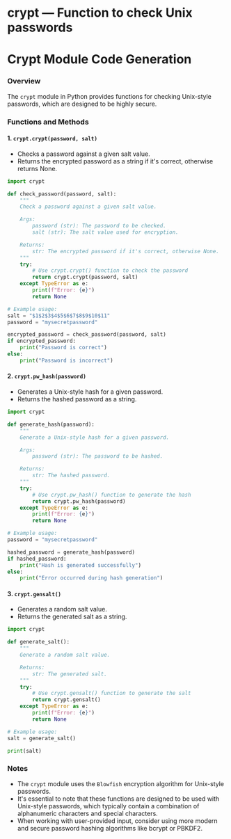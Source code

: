 # crypt — Function to check Unix passwords

**Crypt Module Code Generation**
=====================================

### Overview

The `crypt` module in Python provides functions for checking Unix-style passwords, which are designed to be highly secure.

### Functions and Methods

#### 1. `crypt.crypt(password, salt)`

*   Checks a password against a given salt value.
*   Returns the encrypted password as a string if it's correct, otherwise returns None.

```python
import crypt

def check_password(password, salt):
    """
    Check a password against a given salt value.

    Args:
        password (str): The password to be checked.
        salt (str): The salt value used for encryption.

    Returns:
        str: The encrypted password if it's correct, otherwise None.
    """
    try:
        # Use crypt.crypt() function to check the password
        return crypt.crypt(password, salt)
    except TypeError as e:
        print(f"Error: {e}")
        return None

# Example usage:
salt = "$1$2$3$4$5$6$7$8$9$10$11"
password = "mysecretpassword"

encrypted_password = check_password(password, salt)
if encrypted_password:
    print("Password is correct")
else:
    print("Password is incorrect")
```

#### 2. `crypt.pw_hash(password)`

*   Generates a Unix-style hash for a given password.
*   Returns the hashed password as a string.

```python
import crypt

def generate_hash(password):
    """
    Generate a Unix-style hash for a given password.

    Args:
        password (str): The password to be hashed.

    Returns:
        str: The hashed password.
    """
    try:
        # Use crypt.pw_hash() function to generate the hash
        return crypt.pw_hash(password)
    except TypeError as e:
        print(f"Error: {e}")
        return None

# Example usage:
password = "mysecretpassword"

hashed_password = generate_hash(password)
if hashed_password:
    print("Hash is generated successfully")
else:
    print("Error occurred during hash generation")
```

#### 3. `crypt.gensalt()`

*   Generates a random salt value.
*   Returns the generated salt as a string.

```python
import crypt

def generate_salt():
    """
    Generate a random salt value.

    Returns:
        str: The generated salt.
    """
    try:
        # Use crypt.gensalt() function to generate the salt
        return crypt.gensalt()
    except TypeError as e:
        print(f"Error: {e}")
        return None

# Example usage:
salt = generate_salt()

print(salt)
```

### Notes

*   The `crypt` module uses the ` Blowfish ` encryption algorithm for Unix-style passwords.
*   It's essential to note that these functions are designed to be used with Unix-style passwords, which typically contain a combination of alphanumeric characters and special characters.
*   When working with user-provided input, consider using more modern and secure password hashing algorithms like bcrypt or PBKDF2.
